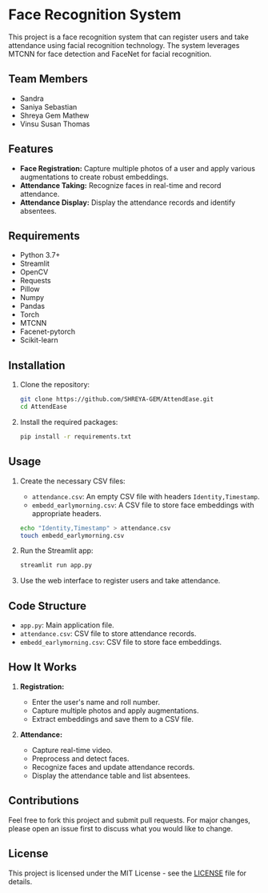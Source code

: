 # Face Recognition System

This project is a face recognition system that can register users and take attendance using facial recognition technology. The system leverages MTCNN for face detection and FaceNet for facial recognition.

## Team Members
- Sandra
- Saniya Sebastian
- Shreya Gem Mathew
- Vinsu Susan Thomas

## Features
- **Face Registration:** Capture multiple photos of a user and apply various augmentations to create robust embeddings.
- **Attendance Taking:** Recognize faces in real-time and record attendance.
- **Attendance Display:** Display the attendance records and identify absentees.

## Requirements
- Python 3.7+
- Streamlit
- OpenCV
- Requests
- Pillow
- Numpy
- Pandas
- Torch
- MTCNN
- Facenet-pytorch
- Scikit-learn

## Installation
1. Clone the repository:
    ```bash
    git clone https://github.com/SHREYA-GEM/AttendEase.git
    cd AttendEase
    ```

2. Install the required packages:
    ```bash
    pip install -r requirements.txt
    ```

## Usage
1. Create the necessary CSV files:
    - `attendance.csv`: An empty CSV file with headers `Identity,Timestamp`.
    - `embedd_earlymorning.csv`: A CSV file to store face embeddings with appropriate headers.

    ```bash
    echo "Identity,Timestamp" > attendance.csv
    touch embedd_earlymorning.csv
    ```

2. Run the Streamlit app:
    ```bash
    streamlit run app.py
    ```

3. Use the web interface to register users and take attendance.

## Code Structure
- `app.py`: Main application file.
- `attendance.csv`: CSV file to store attendance records.
- `embedd_earlymorning.csv`: CSV file to store face embeddings.

## How It Works
1. **Registration:** 
    - Enter the user's name and roll number.
    - Capture multiple photos and apply augmentations.
    - Extract embeddings and save them to a CSV file.

2. **Attendance:**
    - Capture real-time video.
    - Preprocess and detect faces.
    - Recognize faces and update attendance records.
    - Display the attendance table and list absentees.

## Contributions
Feel free to fork this project and submit pull requests. For major changes, please open an issue first to discuss what you would like to change.

## License
This project is licensed under the MIT License - see the [LICENSE](LICENSE) file for details.


